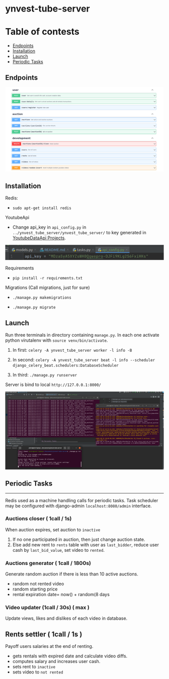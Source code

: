 # ynvest-tube-server

# Table of contests

- [Endpoints](#endpoints)
- [Installation](#installation)
- [Launch](#launch)
- [Periodic Tasks](#periodic-tasks)

## Endpoints

![](docs/.README_images/endpoints.png)

## Installation

Redis:
- `sudo apt-get install redis`

YoutubeApi

- Change api_key in `api_config.py` in `../ynvest_tube_server/ynvest_tube_server/` to key generated
  in [YoutubeDataApi Projects](https://developers.google.com/youtube/v3).

![](docs/.README_images/apikey.png)

Requirements

- `pip install -r requirements.txt`

Migrations (Call migrations, just for sure)

- `./manage.py makemigrations`

- `./manage.py migrate`

## Launch

Run three terminals in directory containing `manage.py`. In each one activate python virutalenv
with `source venv/bin/activate`.

1. In first: `celery -A ynvest_tube_server worker -l info -B`

2. In second: `celery -A ynvest_tube_server beat -l info --scheduler django_celery_beat.schedulers:DatabaseScheduler`

3. In third: `./manage.py runserver`

Server is bind to local `http://127.0.0.1:8000/`

![](docs/.README_images/launch.png)

## Periodic Tasks

<hr>

Redis used as a machine handling calls for periodic tasks. Task scheduler may be configured with django-admin
`localhost:8080/admin` interface.

### Auctions closer ( 1call / 1s)

When auction expires, set auction to `inactive`

1. If no one participated in auction, then just change auction state.
2. Else add new rent to `rents` table with user as `last_bidder`, reduce user cash by `last_bid_value`, set video
   to `rented`.

### Auctions generator ( 1call / 1800s)

Generate random auction if there is less than 10 active auctions.

- random not rented video
- random starting price
- rental expiration date= now() + random(8 days

### Video updater (1call / 30s) ( max )

Update views, likes and dislikes of each video in database.

## Rents settler ( 1call / 1s )

Payoff users salaries at the end of renting.

- gets rentals with expired date and calculate video diffs.
- computes salary and increases user cash.
- sets rent to `inactive`
- sets video to `not rented`

